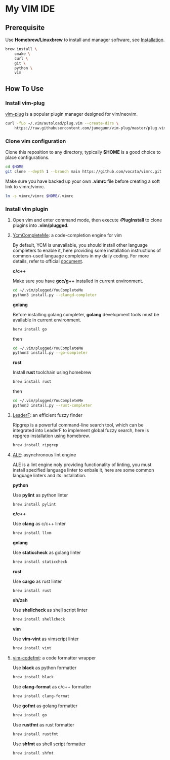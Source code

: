 # My VIM IDE

## Prerequisite

Use **Homebrew/Linuxbrew** to install and manager software, see [Installation](https://docs.brew.sh/Installation).

```bash
brew install \
    cmake \
    curl \
    git \
    python \
    vim
```

## How To Use

### Install vim-plug

[vim-plug](https://github.com/junegunn/vim-plug) is a popular plugin manager designed for vim/neovim.

```bash
curl -fLo ~/.vim/autoload/plug.vim --create-dirs \
    https://raw.githubusercontent.com/junegunn/vim-plug/master/plug.vim
```

### Clone vim configuration

Clone this reposition to any directory, typically **$HOME** is a good choice to place configurations.

```bash
cd $HOME
git clone --depth 1 --branch main https://github.com/vocata/vimrc.git
```

Make sure you have backed up your own **.vimrc** file before creating a soft link to vimrc/vimrc.

```bash
ln -s vimrc/vimrc $HOME/.vimrc
```

### Install vim plugin

1. Open vim and enter command mode, then execute **:PlugInstall** to clone plugins into **.vim/plugged**.

2. [YcmCompleteMe](https://github.com/vocata/vimrc): a code-completion engine for vim

    By default, YCM is unavailable, you should install other language completers to enable it, here providing some installation instructions of common-used language completers in my daily coding. For more details, refer to official [document](https://github.com/ycm-core/YouCompleteMe).

    **c/c++**

    Make sure you have **gcc/g++** installed in current environment.

    ```bash
    cd ~/.vim/plugged/YouCompleteMe
    python3 install.py --clangd-completer
    ```

    **golang**

    Before installing golang completer, **golang** development tools must be available in current environment.
    ```bash
    berw install go
    ```

    then

    ```bash
    cd ~/.vim/plugged/YouCompleteMe
    python3 install.py --go-completer
    ```

    **rust**

    Install **rust** toolchain using homebrew

    ```bash
    brew install rust
    ```

    then

    ```bash
    cd ~/.vim/plugged/YouCompleteMe
    python3 install.py --rust-completer
    ```

3. [LeaderF](https://github.com/Yggdroot/LeaderF): an efficient fuzzy finder

    Ripgrep is a powerful command-line search tool, which can be integrated into LeaderF to implement global fuzzy search, here is repgrep installation using homebrew.


    ```bash
    brew install ripgrep
    ```

4. [ALE](https://github.com/dense-analysis/ale): asynchronous lint engine

    ALE is a lint engine noly providing functionality of linting, you must install specified language linter to enbale it, here are some common language linters and its installation.

    **python**

    Use **pylint** as python linter

    ```base
    brew install pylint
    ```

    **c/c++**

    Use **clang** as c/c++ linter

    ```bash
    brew install llvm
    ```

    **golang**

    Use **staticcheck** as golang linter

    ```bash
    brew install staticcheck
    ```

    **rust**

    Use **cargo** as rust linter

    ```bash
    brew install rust
    ```

    **sh/zsh**

    Use **shellcheck** as shell script linter

    ```bash
    brew install shellcheck
    ```

    **vim**

    Use **vim-vint** as vimscript linter

    ```bash
    brew install vint
    ```

5. [vim-codefmt](https://github.com/google/vim-codefmt): a code formatter wrapper

    Use **black** as python formatter

    ```bash
    brew install black
    ```

    Use **clang-format** as c/c++ formatter

    ```bash
    brew install clang-format
    ```

    Use **gofmt** as golang formatter

    ```bash
    brew install go
    ```

    Use **rustfmt** as rust formatter

    ```bash
    brew install rustfmt
    ```

    Use **shfmt** as shell script formatter

    ```bash
    brew install shfmt
    ```
